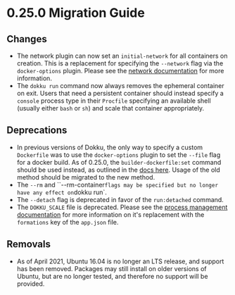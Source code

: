 # 0.25.0 Migration Guide

## Changes

- The network plugin can now set an `initial-network` for all containers on creation. This is a replacement for specifying the `--network` flag via the `docker-options` plugin. Please see the [network documentation](/docs/networking/network.md#attaching-an-app-to-a-network) for more information.
- The `dokku run` command now always removes the ephemeral container on exit. Users that need a persistent container should instead specify a `console` process type in their `Procfile` specifying an available shell (usually either `bash` or `sh`) and scale that container appropriately.

## Deprecations

- In previous versions of Dokku, the only way to specify a custom `Dockerfile` was to use the `docker-options` plugin to set the `--file` flag for a docker build. As of 0.25.0, the `builder-dockerfile:set` command should be used instead, as outlined in the [docs here](/docs/deployment/builders/dockerfiles.md#changingthe-dockerfile-location). Usage of the old method should be migrated to the new method.
- The `--rm` and ``--rm-container` flags may be specified but no longer have any effect on `dokku run`.
- The `--detach` flag is deprecated in favor of the `run:detached` command.
- The `DOKKU_SCALE` file is deprecated. Please see the [process management documentation](/docs/processes/process-management.md#manually-managing-process-scaling) for more information on it's replacement with the `formations` key of the `app.json` file.

## Removals

- As of April 2021, Ubuntu 16.04 is no longer an LTS release, and support has been removed. Packages may still install on older versions of Ubuntu, but are no longer tested, and therefore no support will be provided.
